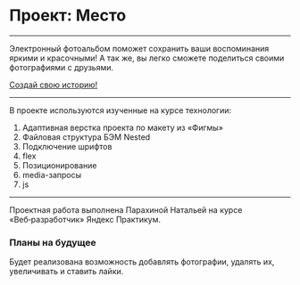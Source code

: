 # Проект: Место
***
 Электронный фотоальбом поможет сохранить ваши воспоминания яркими и красочными! 
 А так же, вы легко сможете поделиться своими фотографиями с друзьями.


[Создай свою историю!](https://parakhina-natalya.github.io/russian-travel-by-napar/)


***
В проекте используются изученные на курсе технологии:
1. Адаптивная верстка проекта по макету из «Фигмы»
2. Файловая структура БЭМ Nested
3. Подключение шрифтов
4. flex
5. Позиционирование
6. media-запросы
7. js
***

Проектная работа выполнена Парахиной Натальей на курсе «Веб‑разработчик» Яндекс Практикум.

### Планы на будущее
Будет реализована возможность добавлять фотографии, удалять их, увеличивать и ставить лайки.